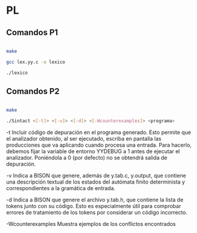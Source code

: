 # PL

## Comandos P1

```bash

make

gcc lex.yy.c -o lexico

./lexico

```

## Comandos P2

```bash

make

./Sintact <[-t]> <[-v]> <[-d]> <[-Wcounterexamples]> <programa>

```

-t Incluir código de depuración en el programa generado. Esto permite que el analizador obtenido, al ser ejecutado, escriba en pantalla las producciones que va aplicando cuando procesa una entrada. Para hacerlo, debemos fijar la variable de entorno YYDEBUG a 1 antes de ejecutar el analizador. Poniéndola a 0 (por defecto) no se obtendrá salida de depuración.

-v Indica a BISON que genere, además de y.tab.c, y.output, que contiene una descripción textual de los estados del autómata finito determinista y correspondientes a la gramática de entrada.

-d Indica a BISON que genere el archivo y.tab.h, que contiene la lista de tokens junto con su código. Esto es especialmente útil para comprobar errores de tratamiento de los tokens por considerar un código incorrecto.

-Wcounterexamples Muestra ejemplos de los conflictos encontrados